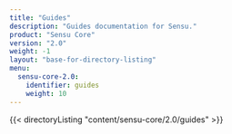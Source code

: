 ```yaml
---
title: "Guides"
description: "Guides documentation for Sensu."
product: "Sensu Core"
version: "2.0"
weight: -1
layout: "base-for-directory-listing"
menu:
  sensu-core-2.0:
    identifier: guides
    weight: 10
---
```


{{< directoryListing "content/sensu-core/2.0/guides" >}}
